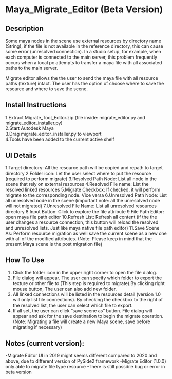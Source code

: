 # Maya_Migrate_Editor (Beta Version)

## Description

Some maya nodes in the scene use external resources by directory name (String), if the file is
not available in the reference directory, this can cause some error (unresolved connection). In a
studio setup, for example, when each computer is connected to the main server, this problem
frequently occurs when a local pc attempts to transfer a maya file with all associated paths to
the main server.

Migrate editor allows the the user to send the maya file with all resource paths (texture) intact.
The user has the option of choose where to save the resource and where to save the scene.


## Install Instructions

1.Extract Migrate_Tool_Editor.zip (file inside: migrate_editor.py and migrate_editor_installer.py)  
2.Start Autodesk Maya  
3.Drag migrate_editor_installer.py to viewport  
4.Tools have been added to the current active shelf  


## UI Details

1.Target directory: All the resource path will be copied and repath to target directory
2.Folder icon: Let the user select where to put the resource (required to perform migrate)
3.Resolved Path Node: List all node in the scene that rely on external resources
4.Resolved File name: List the resolved linked resources
5.Migrate Checkbox: If checked, it will perform migrate to the corresponding node. Vice
versa
6.Unresolved Path Node: List all unresolved node in the scene (important note: all the
unresolved node will not migrated)
7.Unresolved File Name: List all unresolved resources directory
8.Input Button: Click to explore the file attribute
9.File Path Editor: open maya file path editor
10.Refresh List: Refresh all content (if the the user changes a resource connection, this
button will reload the resolved and unresolved lists. Just like maya native file path editor)
11.Save Scene As: Perform resource migration as well save the current scene as a new
one with all of the modified attributes. (Note: Please keep in mind that the present Maya
scene is the post migration file)


## How To Use

1. Click the folder icon in the upper right corner to open the file dialog.  
2. File dialog will appear. The user can specify which folder to export the texture or other
file to (This step is required to migrate).By clicking right mouse button, The user can also
add new folder.  
3. All linked connections will be listed in the resources detail (version 1.0 will only list file
connections). By checking the checkbox to the right of the resolved list, the user can
select which file to export.  
4. If all set, the user can click “save scene as” button. File dialog will appear and ask for the
save destination to begin the migrate operation. (Note: Migrating a file will create a new
Maya scene, save before migrating if necessary)  

## Notes (current version):
-Migrate Editor UI in 2019 might seems different compared to 2020 and above, due to different
version of PySide2 framework
-Migrate Editor (1.0.0) only able to migrate file type resource
-There is still possible bug or error in beta version
